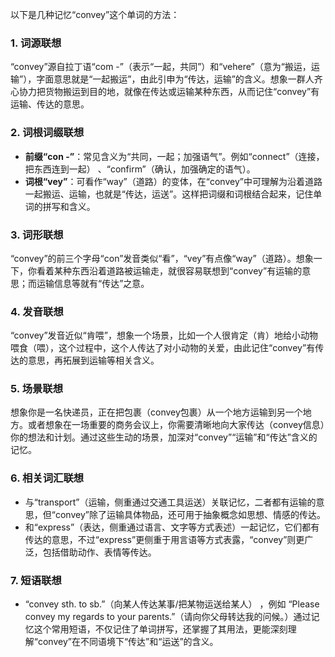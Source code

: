 以下是几种记忆“convey”这个单词的方法：

### 1. 词源联想
“convey”源自拉丁语“com -”（表示“一起，共同”）和“vehere”（意为“搬运，运输”），字面意思就是“一起搬运”，由此引申为“传达，运输”的含义。想象一群人齐心协力把货物搬运到目的地，就像在传达或运输某种东西，从而记住“convey”有运输、传达的意思。

### 2. 词根词缀联想
 - **前缀“con -”**：常见含义为“共同，一起；加强语气”。例如“connect”（连接，把东西连到一起） 、“confirm”（确认，加强确定的语气）。
 - **词根“vey”**：可看作“way”（道路）的变体，在“convey”中可理解为沿着道路一起搬运、运输，也就是“传达，运送”。这样把词缀和词根结合起来，记住单词的拼写和含义。

### 3. 词形联想
“convey”的前三个字母“con”发音类似“看”，“vey”有点像“way”（道路）。想象一下，你看着某种东西沿着道路被运输走，就很容易联想到“convey”有运输的意思；而运输信息等就有“传达”之意。

### 4. 发音联想
“convey”发音近似“肯喂”，想象一个场景，比如一个人很肯定（肯）地给小动物喂食（喂），这个过程中，这个人传达了对小动物的关爱，由此记住“convey”有传达的意思，再拓展到运输等相关含义。

### 5. 场景联想
想象你是一名快递员，正在把包裹（convey包裹）从一个地方运输到另一个地方。或者想象在一场重要的商务会议上，你需要清晰地向大家传达（convey信息）你的想法和计划。通过这些生动的场景，加深对“convey”“运输”和“传达”含义的记忆。

### 6. 相关词汇联想
 - 与“transport”（运输，侧重通过交通工具运送）关联记忆，二者都有运输的意思，但“convey”除了运输具体物品，还可用于抽象概念如思想、情感的传达。
 - 和“express”（表达，侧重通过语言、文字等方式表述）一起记忆，它们都有传达的意思，不过“express”更侧重于用言语等方式表露，“convey”则更广泛，包括借助动作、表情等传达。

### 7. 短语联想
 - “convey sth. to sb.”（向某人传达某事/把某物运送给某人） ，例如 “Please convey my regards to your parents.”（请向你父母转达我的问候。）通过记忆这个常用短语，不仅记住了单词拼写，还掌握了其用法，更能深刻理解“convey”在不同语境下“传达”和“运送”的含义。 